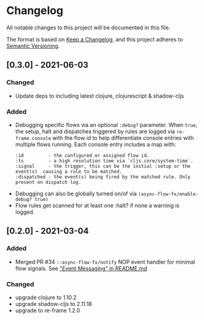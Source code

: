 # Changelog

All notable changes to this project will be documented in this file.

The format is based on [Keep a Changelog](https://keepachangelog.com/en/1.0.0/),
and this project adheres to [Semantic Versioning](https://semver.org/spec/v2.0.0.html).

## [0.3.0] - 2021-06-03
### Changed
- Update deps to including latest clojure, clojurescript & shadow-cljs

### Added
- Debugging specific flows via an optional `:debug?` parameter. 
  When `true`, the setup, halt and dispatches triggered by rules are logged via `re-frame.console` with the flow id
  to help differentiate console entries with multiple flows running. 
  Each console entry includes a map with:
  ```
  :id         - the configured or assigned flow id.
  :ts         - a high resolution time via `cljs.core/system-time`.
  :signal     - the trigger, this can be the initial :setup or the event(s)  causing a rule to be matched.
  :dispatched - the event(s) being fired by the matched rule. Only present on dispatch log.
  ```
- Debugging can also be globally turned on/of via `(async-flow-fx/enable-debug? true)`
- Flow rules get scanned for at least one :halt?  if none a warning is logged.

## [0.2.0] - 2021-03-04
### Added
- Merged PR #34 `::async-flow-fx/notify` NOP event handler for minimal flow signals. See ["Event Messaging" in README.md](https://github.com/day8/re-frame-async-flow-fx#event-messaging)
### Changed
- upgrade clojure to 1.10.2
- upgrade shadow-cljs to 2.11.18
- upgrade to re-frame 1.2.0
